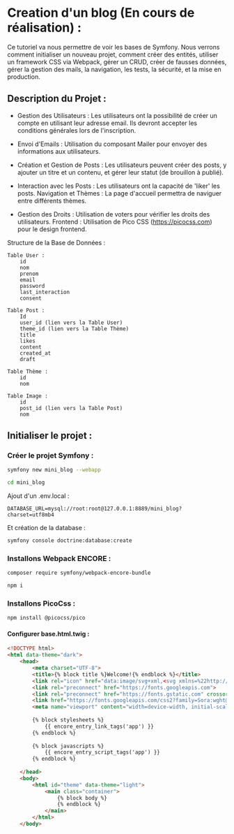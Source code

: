 # Creation d'un blog (En cours de réalisation) :

Ce tutoriel va nous permettre de voir les bases de Symfony. Nous verrons comment initialiser un nouveau projet, comment créer des entités, utiliser un framework CSS via Webpack, gérer un CRUD, créer de fausses données, gérer la gestion des mails, la navigation, les tests, la sécurité, et la mise en production.

## Description du Projet :

* Gestion des Utilisateurs : Les utilisateurs ont la possibilité de créer un compte en utilisant leur adresse email. Ils devront accepter les conditions générales lors de l'inscription.

* Envoi d'Emails : Utilisation du composant Mailer pour envoyer des informations aux utilisateurs.

* Création et Gestion de Posts : Les utilisateurs peuvent créer des posts, y ajouter un titre et un contenu, et gérer leur statut (de brouillon à publié).

* Interaction avec les Posts : Les utilisateurs ont la capacité de 'liker' les posts.
Navigation et Thèmes : La page d'accueil permettra de naviguer entre différents thèmes.

* Gestion des Droits : Utilisation de voters pour vérifier les droits des utilisateurs.
Frontend : Utilisation de Pico CSS (https://picocss.com) pour le design frontend.

Structure de la Base de Données :

    Table User :
        id
        nom
        prenom
        email
        password
        last_interaction
        consent

    Table Post :
        Id
        user_id (lien vers la Table User)
        theme_id (lien vers la Table Thème)
        title
        likes
        content
        created_at
        draft

    Table Thème :
        id
        nom

    Table Image :
        id
        post_id (lien vers la Table Post)
        nom


## Initialiser le projet :

### Créer le projet Symfony  :

```bash
symfony new mini_blog --webapp
```

```bash
cd mini_blog
```
Ajout d'un .env.local :

```env
DATABASE_URL=mysql://root:root@127.0.0.1:8889/mini_blog?charset=utf8mb4
```

Et création de la database :

```bash
symfony console doctrine:database:create 
```


### Installons Webpack ENCORE :

```bash
composer require symfony/webpack-encore-bundle
```

```bash
npm i
```

### Installons PicoCss :


```bash
npm install @picocss/pico
```

#### Configurer base.html.twig :

```html
<!DOCTYPE html>  
<html data-theme="dark">  
    <head>  
        <meta charset="UTF-8">  
        <title>{% block title %}Welcome!{% endblock %}</title>  
        <link rel="icon" href="data:image/svg+xml,<svg xmlns=%22http://www.w3.org/2000/svg%22 viewBox=%220 0 128 128%22><text y=%221.2em%22 font-size=%2296%22>⚫️</text></svg>">  
        <link rel="preconnect" href="https://fonts.googleapis.com">  
        <link rel="preconnect" href="https://fonts.gstatic.com" crossorigin>  
        <link href="https://fonts.googleapis.com/css2?family=Sora:wght@200;300;400;500;600;700;800&display=swap" rel="stylesheet">  
        <meta name="viewport" content="width=device-width, initial-scale=1">  
  
        {% block stylesheets %}  
            {{ encore_entry_link_tags('app') }}  
        {% endblock %}  
  
        {% block javascripts %}  
            {{ encore_entry_script_tags('app') }}  
        {% endblock %}  
        
    </head>  
    <body>        
	    <html id="theme" data-theme="light">  
            <main class="container">  
                {% block body %}  
                {% endblock %}  
            </main>  
        </html>  
    </body>
```
